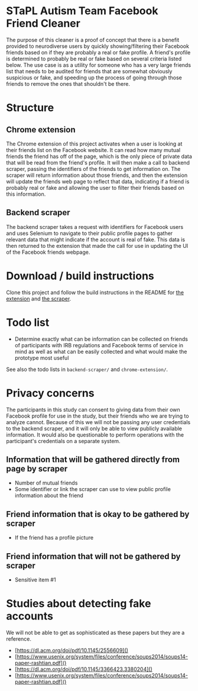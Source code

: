 # STaPL Autism Team Facebook Friend Cleaner
The purpose of this cleaner is a proof of concept that there is a benefit provided to neurodiverse users by quickly showing/filtering their Facebook friends based on if they are probably a real or fake profile. A friend's profile is determined to probably be real or fake based on several criteria listed below. The use case is as a utility for someone who has a very large friends list that needs to be audited for friends that are somewhat obviously suspicious or fake, and speeding up the process of going through those friends to remove the ones that shouldn't be there.

# Structure

## Chrome extension
The Chrome extension of this project activates when a user is looking at their friends list on the Facebook website. It can read how many mutual friends the friend has off of the page, which is the only piece of private data that will be read from the friend's profile. It will then make a call to backend scraper, passing the identifiers of the friends to get information on. The scraper will return information about those friends, and then the extension will update the friends web page to reflect that data, indicating if a friend is probably real or fake and allowing the user to filter their friends based on this information. 

## Backend scraper
The backend scraper takes a request with identifiers for Facebook users and uses Selenium to navigate to their public profile pages to gather relevant data that might indicate if the account is real of fake. This data is then returned to the extension that made the call for use in updating the UI of the Facebook friends webpage. 

# Download / build instructions
Clone this project and follow the build instructions in the README for [the extension](chrome-extension/README.md) and [the scraper](backend-scraper/README.md).

# Todo list
- Determine exactly what can be information can be collected on friends of participants with IRB regulations and Facebook terms of service in mind as well as what can be easily collected and what would make the prototype most useful

See also the todo lists in `backend-scraper/` and `chrome-extension/`.

# Privacy concerns
The participants in this study can consent to giving data from their own Facebook profile for use in the study, but their friends who we are trying to analyze cannot. Because of this we will not be passing any user credentials to the backend scraper, and it will only be able to view publicly available information. It would also be questionable to perform operations with the participant's credentials on a separate system.

## Information that will be gathered directly from page by scraper
- Number of mutual friends
- Some identifier or link the scraper can use to view public profile information about the friend

## Friend information that is okay to be gathered by scraper
- If the friend has a profile picture

## Friend information that will not be gathered by scraper
- Sensitive item #1

# Studies about detecting fake accounts
We will not be able to get as sophisticated as these papers but they are a reference.
- [https://dl.acm.org/doi/pdf/10.1145/2556609]()
- [https://www.usenix.org/system/files/conference/soups2014/soups14-paper-rashtian.pdf]()
- [https://dl.acm.org/doi/pdf/10.1145/3366423.3380204]()
- [https://www.usenix.org/system/files/conference/soups2014/soups14-paper-rashtian.pdf]()
